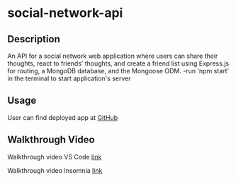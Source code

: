 # social-network-api

## Description

An API for a social network web application where users can share their thoughts, react to friends’ thoughts, and create a friend list using Express.js for routing, a MongoDB database, and the Mongoose ODM.
-run 'npm start' in the terminal to start application's server

## Usage

User can find deployed app at [GitHub](https://github.com/Babylex710/social-network-api)


## Walkthrough Video

Walkthrough video VS Code [link](https://drive.google.com/file/d/1phiM3OxKdlDH0f8UlZBJdzFdloQvCLdP/view)

Walkthrough video Insomnia [link](https://drive.google.com/file/d/1jfbNanfJB1cWJvYaB2Ytv9zNHrrOtibG/view)

